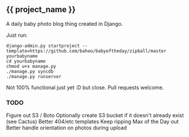 ## {{ project_name }}

A daily baby photo blog thing created in Django.

Just run:

    django-admin.py startproject --template=https://github.com/bahoo/babyoftheday/zipball/master yourbabyname
    cd yourbabyname
    chmod u+x manage.py
    ./manage.py syncdb
    ./manage.py runserver
   
Not 100% functional just yet :D but close. Pull requests welcome.

### TODO
Figure out S3 / Boto
Optionally create S3 bucket if it doesn't already exist (see Cactus)
Better 404/etc templates
Keep ripping Max of the Day out
Better handle orientation on photos during upload